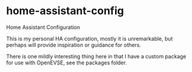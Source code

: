 # home-assistant-config
Home Assistant Configuration

This is my personal HA configuration, mostly it is unremarkable, but perhaps will provide inspiration or guidance for others.

There is one mildly interesting thing here in that I have a custom package for use with OpenEVSE, see the packages folder.
